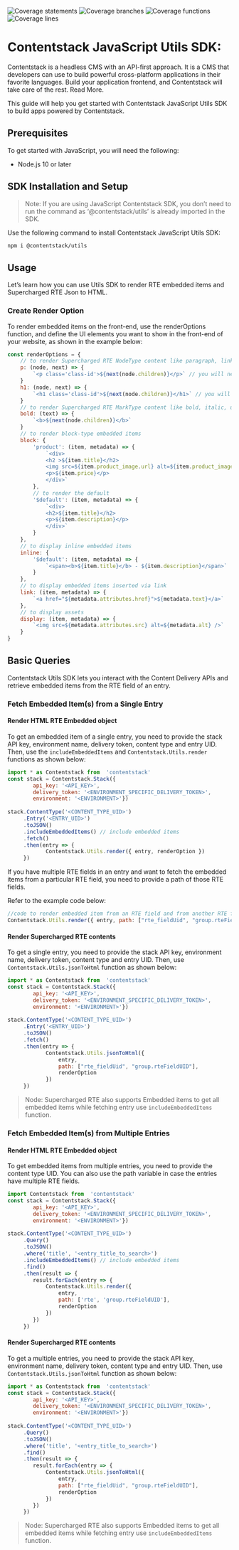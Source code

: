 ![Coverage statements](./badges/badge-statements.svg?raw=true)
![Coverage branches](./badges/badge-branches.svg)
![Coverage functions](./badges/badge-functions.svg)
![Coverage lines](./badges/badge-lines.svg)

# Contentstack JavaScript Utils SDK:

Contentstack is a headless CMS with an API-first approach. It is a CMS that developers can use to build powerful cross-platform applications in their favorite languages. Build your application frontend, and Contentstack will take care of the rest. Read More.

This guide will help you get started with Contentstack JavaScript Utils SDK to build apps powered by Contentstack.

## Prerequisites

To get started with JavaScript, you will need the following:
-   Node.js 10 or later

## SDK Installation and Setup
> Note: If you are using JavaScript Contentstack SDK, you don’t need to run the command as ‘@contentstack/utils’ is already imported in the SDK.

Use the following command to install Contentstack JavaScript Utils SDK:
```sh
npm i @contentstack/utils
```
## Usage
Let’s learn how you can use Utils SDK to render RTE embedded items and Supercharged RTE Json to HTML.

### Create Render Option
To render embedded items on the front-end, use the renderOptions function, and define the UI elements you want to show in the front-end of your website, as shown in the example below:
```js
const renderOptions = {
	// to render Supercharged RTE NodeType content like paragraph, link, table, order list, un-order list and more.
	p: (node, next) => {
		`<p class='class-id'>${next(node.children)}</p>` // you will need to call next function with node children contents
	}
	h1: (node, next) => {
		`<h1 class='class-id'>${next(node.children)}</h1>` // you will need to call next function with node children contents
	}
	// to render Supercharged RTE MarkType content like bold, italic, underline, strikethrough, inlineCode, subscript, and superscript
	bold: (text) => {
		`<b>${next(node.children)}</b>`
	}
	// to render block-type embedded items  
	block: {  
		'product': (item, metadata) => {  
			`<div>  
			<h2 >${item.title}</h2>  
			<img src=${item.product_image.url} alt=${item.product_image.title}/>  
			<p>${item.price}</p>  
			</div>`  
		},
		// to render the default  
		'$default': (item, metadata) => {  
			`<div>  
			<h2>${item.title}</h2>  
			<p>${item.description}</p>  
			</div>`
		}  
	},
	// to display inline embedded items  
	inline: {  
		'$default': (item, metadata) => {  
			`<span><b>${item.title}</b> - ${item.description}</span>`
		}  
	},
	// to display embedded items inserted via link  
	link: (item, metadata) => {  
		`<a href="${metadata.attributes.href}">${metadata.text}</a>`
	},
	// to display assets  
	display: (item, metadata) => {  
		`<img src=${metadata.attributes.src} alt=${metadata.alt} />`
	}  
}
```

## Basic Queries
Contentstack Utils SDK lets you interact with the Content Delivery APIs and retrieve embedded items from the RTE field of an entry.

### Fetch Embedded Item(s) from a Single Entry
#### Render HTML RTE Embedded object
To get an embedded item of a single entry, you need to provide the stack API key, environment name, delivery token, content type and entry UID. Then, use the `includeEmbeddedItems` and `Contentstack.Utils.render` functions as shown below:
```js
import * as Contentstack from  'contentstack'  
const stack = Contentstack.Stack({  
        api_key: '<API_KEY>',  
        delivery_token: '<ENVIRONMENT_SPECIFIC_DELIVERY_TOKEN>',  
        environment: '<ENVIRONMENT>'})  
  
stack.ContentType('<CONTENT_TYPE_UID>')  
	 .Entry('<ENTRY_UID>')  
	 .toJSON()  
	 .includeEmbeddedItems() // include embedded items  
	 .fetch()  
	 .then(entry => {  
			Contentstack.Utils.render({ entry, renderOption })  
	 })
```
If you have multiple RTE fields in an entry and want to fetch the embedded items from a particular RTE field, you need to provide a path of those RTE fields.

Refer to the example code below:
```js
//code to render embedded item from an RTE field and from another RTE field nested within a group field
Contentstack.Utils.render({ entry, path: ["rte_fieldUid", "group.rteFieldUID"], renderOption })
```

#### Render Supercharged RTE contents
To get a single entry, you need to provide the stack API key, environment name, delivery token, content type and entry UID. Then, use `Contentstack.Utils.jsonToHtml` function as shown below:
```js
import * as Contentstack from  'contentstack'  
const stack = Contentstack.Stack({  
        api_key: '<API_KEY>',  
        delivery_token: '<ENVIRONMENT_SPECIFIC_DELIVERY_TOKEN>',  
        environment: '<ENVIRONMENT>'})  
  
stack.ContentType('<CONTENT_TYPE_UID>')  
	 .Entry('<ENTRY_UID>')  
	 .toJSON()  
	 .fetch()  
	 .then(entry => {  
			Contentstack.Utils.jsonToHtml({ 
				entry, 
				path: ["rte_fieldUid", "group.rteFieldUID"], 
				renderOption 
			})  
	 })
```
> Node: Supercharged RTE also supports Embedded items to get all embedded items while fetching entry use `includeEmbeddedItems` function.

### Fetch Embedded Item(s) from Multiple Entries
#### Render HTML RTE Embedded object

To get embedded items from multiple entries, you need to provide the content type UID. You can also use the path variable in case the entries have multiple RTE fields.
```js
import Contentstack from  'contentstack'  
const stack = Contentstack.Stack({  
        api_key: '<API_KEY>',  
        delivery_token: '<ENVIRONMENT_SPECIFIC_DELIVERY_TOKEN>',  
        environment: '<ENVIRONMENT>'})  
  
stack.ContentType('<CONTENT_TYPE_UID>')  
	 .Query()  
	 .toJSON()  
	 .where('title', '<entry_title_to_search>')  
	 .includeEmbeddedItems() // include embedded items  
	 .find()  
	 .then(result => {  
		result.forEach(entry => {  
		    Contentstack.Utils.render({ 
				entry, 
				path: ['rte', 'group.rteFieldUID'], 
				renderOption 
			})  
	    })  
     })
```

#### Render Supercharged RTE contents
To get a multiple entries, you need to provide the stack API key, environment name, delivery token, content type and entry UID. Then, use `Contentstack.Utils.jsonToHtml` function as shown below:
```js
import * as Contentstack from  'contentstack'  
const stack = Contentstack.Stack({  
        api_key: '<API_KEY>',  
        delivery_token: '<ENVIRONMENT_SPECIFIC_DELIVERY_TOKEN>',  
        environment: '<ENVIRONMENT>'})  
  
stack.ContentType('<CONTENT_TYPE_UID>')  
	 .Query()  
	 .toJSON()  
	 .where('title', '<entry_title_to_search>')  
	 .find()  
	 .then(result => {  
		result.forEach(entry => {  
			Contentstack.Utils.jsonToHtml({ 
				entry, 
				path: ["rte_fieldUid", "group.rteFieldUID"], 
				renderOption 
			})
		})  
     })
```

> Node: Supercharged RTE also supports Embedded items to get all embedded items while fetching entry use `includeEmbeddedItems` function.
